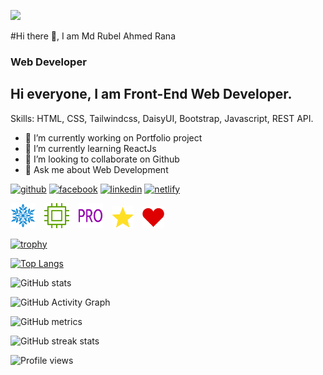 ![](https://scontent-ord5-1.xx.fbcdn.net/v/t39.30808-6/294518479_1205227416996873_5588567955269116446_n.png?_nc_cat=107&ccb=1-7&_nc_sid=e3f864&_nc_ohc=ATZGznd9NYEAX9sk4Cj&_nc_ht=scontent-ord5-1.xx&oh=00_AT_UW_vj3TMKNzLqObL45Q2MLAodT447e3wHHXfD8iQR_A&oe=632F5DA0)

#Hi there 👋, I am Md Rubel Ahmed Rana
### Web Developer


## Hi everyone, I am Front-End Web Developer.

Skills: HTML, CSS, Tailwindcss, DaisyUI, Bootstrap, Javascript, REST API.

- 🔭 I’m currently working on Portfolio project 
- 🌱 I’m currently learning ReactJs 
- 👯 I’m looking to collaborate on Github 
- 💬 Ask me about Web Development 


[<img src='https://cdn.jsdelivr.net/npm/simple-icons@3.0.1/icons/github.svg' alt='github' height='40' color='#000000'>](https://github.com/Md-Rubel-Ahmed-Rana) 
[<img src='https://cdn.jsdelivr.net/npm/simple-icons@3.0.1/icons/facebook.svg' alt='facebook' height='40'>](https://www.facebook.com/mdrubelahmed.rana.98)
[<img src='https://cdn.jsdelivr.net/npm/simple-icons@3.0.1/icons/linkedin.svg' alt='linkedin' height='40'>](https://www.linkedin.com/in/Md-Rubel-Ahmed-Rana/)
[<img src='https://cdn.jsdelivr.net/npm/simple-icons@3.0.1/icons/netlify.svg' alt='netlify' height='40'>](https://app.netlify.com/teams/md-rubel-ahmed-rana/overview?_ga=2.223484891.1139066348.1662715345-1235135303.1661012361)  



<a href='https://archiveprogram.github.com/'><img src='https://raw.githubusercontent.com/acervenky/animated-github-badges/master/assets/acbadge.gif' width='40' height='40'></a> <a href='https://docs.github.com/en/developers'><img src='https://raw.githubusercontent.com/acervenky/animated-github-badges/master/assets/devbadge.gif' width='40' height='40'></a> <a href='https://github.com/pricing'><img src='https://raw.githubusercontent.com/acervenky/animated-github-badges/master/assets/pro.gif' width='40' height='40'></a> <a href='https://stars.github.com/'><img src='https://raw.githubusercontent.com/acervenky/animated-github-badges/master/assets/starbadge.gif' width='35' height='35'></a> <a href='https://docs.github.com/en/github/supporting-the-open-source-community-with-github-sponsors'><img src='https://raw.githubusercontent.com/acervenky/animated-github-badges/master/assets/sponsorbadge.gif' width='35' height='35'></a> 

[![trophy](https://github-profile-trophy.vercel.app/?username=Md-Rubel-Ahmed-Rana)](https://github.com/ryo-ma/github-profile-trophy)

[![Top Langs](https://github-readme-stats.vercel.app/api/top-langs/?username=Md-Rubel-Ahmed-Rana)](https://github.com/anuraghazra/github-readme-stats)

![GitHub stats](https://github-readme-stats.vercel.app/api?username=Md-Rubel-Ahmed-Rana&show_icons=true)  

![GitHub Activity Graph](https://activity-graph.herokuapp.com/graph?username=Md-Rubel-Ahmed-Rana)  

![GitHub metrics](https://metrics.lecoq.io/Md-Rubel-Ahmed-Rana)  

![GitHub streak stats](https://github-readme-streak-stats.herokuapp.com/?user=Md-Rubel-Ahmed-Rana)  

![Profile views](https://gpvc.arturio.dev/Md-Rubel-Ahmed-Rana)  
